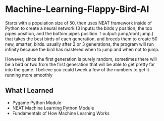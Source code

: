 # Machine-Learning-Flappy-Bird-AI
Starts with a population size of 50, then uses NEAT framework inside of Python to create a neural network (3 inputs: the birds y position, the top pipes position, and the bottom pipes position. 1 output: jump/dont jump.) that takes the best birds of each generation, and breeds them to create 50 new, smarter, birds. usually after 2 or 3 generations, the program will run infinity because the bird has mastered when to jump and when not to jump.

However, since the first generation is purely random, sometimes there will be a bird or two from the first generation that will be able to get pretty far into the game. I believe you could tweek a few of the numbers to get it running more smoothly

## What I Learned
* Pygame Python Module
* NEAT Machine Learning Python Module
* Fundamentals of How Machine Learning Works
